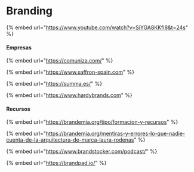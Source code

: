 # Branding

{% embed url="https://www.youtube.com/watch?v=SiYGA8KKfI8&t=24s" %}

#### Empresas

{% embed url="https://comuniza.com/" %}

{% embed url="https://www.saffron-spain.com" %}

{% embed url="https://summa.es/" %}

{% embed url="https://www.hardybrands.com" %}



#### Recursos

{% embed url="https://brandemia.org/tipo/formacion-y-recursos" %}

{% embed url="https://brandemia.org/mentiras-y-errores-lo-que-nadie-cuenta-de-la-arquitectura-de-marca-laura-rodenas" %}

{% embed url="https://www.brandstocker.com/podcast/" %}

{% embed url="https://brandpad.io/" %}
